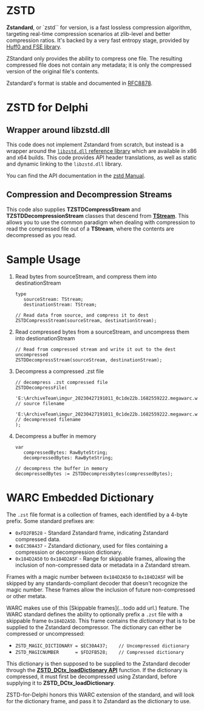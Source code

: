 ZSTD
====

**Zstandard**, or `zstd`` for version, is a fast lossless compression algorithm, targeting real-time compression scenarios at zlib-level and better compression ratios. It's backed by a very fast entropy stage, provided by [Huff0 and FSE library](https://github.com/Cyan4973/FiniteStateEntropy).

ZStandard only provides the ability to compress one file. The resulting compressed file does not contain any metadata; it is only the compressed version of the original file's contents.

Zstandard's format is stable and documented in [RFC8878](https://datatracker.ietf.org/doc/html/rfc8878).

ZSTD for Delphi
===============

Wrapper around libzstd.dll
--------------------------

This code does not implement Zstandard from scratch, but instead is a wrapper around the [`libzstd.dll` reference library](https://github.com/facebook/zstd/releases) which are available in x86 and x64 builds. This code provides API header translations, as well as static and dynamic linking to the `libzstd.dll` library.

You can find the API documentation in the [zstd Manual](https://facebook.github.io/zstd/zstd_manual.html).

Compression and Decompression Streams
-------------------------------------

This code also supplies **TZSTDCompressStream** and **TZSTDDecompressionStream** classes that descend from [**TStream**](https://docwiki.embarcadero.com/Libraries/Alexandria/en/System.Classes.TStream). This allows you to use the common paradigm when dealing with compression to read the compressed file out of a **TStream**, where the contents are decompressed as you read.

Sample Usage
============

1. Read bytes from sourceStream, and compress them into destinationStream

       type
          sourceStream: TStream;
          destinationStream: TStream;

       // Read data from source, and compress it to dest
       ZSTDCompressStream(sourceStream, destinationStream);

2. Read compressed bytes from a sourceStream, and uncompress them into destionationStream

       // Read from compressed stream and write it out to the dest uncompressed
       ZSTDDecompressStream(sourceStream, destinationStream);

3. Decompress a compressed .zst file

       // decompress .zst compressed file
       ZSTDDecompressFile(
             'E:\ArchiveTeam\imgur_20230427191011_0c1de22b.1682559222.megawarc.warc.zst', // source filename
             'E:\ArchiveTeam\imgur_20230427191011_0c1de22b.1682559222.megawarc.warc'      // decompressed filename
       );

4. Decompress a buffer in memory

       var
          compressedBytes: RawByteString;
          decompressedBytes: RawByteString;

       // decompress the buffer in memory
       decompressedBytes := ZSTDDecompressBytes(compressedBytes);

WARC Embedded Dictionary
========================

The `.zst` file format is a collection of frames, each identified by a 4-byte prefix. Some standard prefixes are:

- `0xFD2FB528` - Standard Zstandard frame, indicating Zstandard compressed data.
- `0xEC30A437` - Zstandard dictionary, used for files containing a compression or decompression dictionary.
- `0x184D2A50` to `0x184D2A5F` - Range for skippable frames, allowing the inclusion of non-compressed data or metadata in a Zstandard stream.

Frames with a magic number between `0x184D2A50` to `0x184D2A5F` will be skipped by any standards-compliant decoder that doesn't recognize the magic number. These frames allow the inclusion of future non-compressed or other metata. 

WARC makes use of this [Skippable frames](...todo add url.) feature. The WARC standard defines the ability to optionally prefix a `.zst` file with a skippable frame `0x184D2A5D`. This frame contains the *dictionary* that is to be supplied to the Zstandard decompressor. The dictionary can either be compressed or uncompressed:

- `ZSTD_MAGIC_DICTIONARY = $EC30A437;    // Uncompressed dictionary`
- `ZSTD_MAGICNUMBER      = $FD2FB528;    // Compressed dictionary`

This dictionary is then supposed to be supplied to the Zstandard decoder through the [**ZSTD_DCtx_loadDictionary API**](https://facebook.github.io/zstd/zstd_manual.html#Chapter13) function. If the dictionary is compressed, it must first be decompressed using Zstandard, before supplying it to **ZSTD_DCtx_loadDictionary**.

ZSTD-for-Delphi honors this WARC extension of the standard, and will look for the dictionary frame, and pass it to Zstandard as the dictionary to use.

